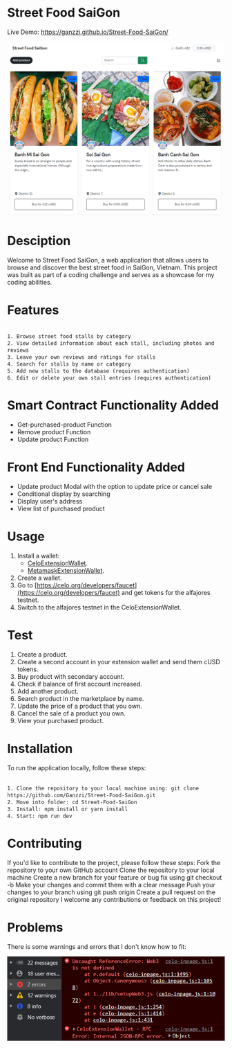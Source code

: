 # Street Food SaiGon

Live Demo: https://ganzzi.github.io/Street-Food-SaiGon/

![Alt text](./img/Screenshot.png "Optional title")

# Desciption

Welcome to Street Food SaiGon, a web application that allows users to browse and discover the best street food in SaiGon, Vietnam. This project was built as part of a coding challenge and serves as a showcase for my coding abilities.

# Features

```

1. Browse street food stalls by category
2. View detailed information about each stall, including photos and reviews
3. Leave your own reviews and ratings for stalls
4. Search for stalls by name or category
5. Add new stalls to the database (requires authentication)
6. Edit or delete your own stall entries (requires authentication)

```

# Smart Contract Functionality Added

- Get-purchased-product Function
- Remove product Function
- Update product Function

# Front End Functionality Added

- Update product Modal with the option to update price or cancel sale
- Conditional display by searching
- Display user's address
- View list of purchased product

# Usage

1. Install a wallet:
   - [CeloExtensionWallet](https://chrome.google.com/webstore/detail/celoextensionwallet/kkilomkmpmkbdnfelcpgckmpcaemjcdh?hl=en).
   - [MetamaskExtensionWallet](https://chrome.google.com/webstore/detail/metamask/nkbihfbeogaeaoehlefnkodbefgpgknn?hl=en).
2. Create a wallet.
3. Go to [https://celo.org/developers/faucet](https://celo.org/developers/faucet) and get tokens for the alfajores testnet.
4. Switch to the alfajores testnet in the CeloExtensionWallet.

# Test

1. Create a product.
2. Create a second account in your extension wallet and send them cUSD tokens.
3. Buy product with secondary account.
4. Check if balance of first account increased.
5. Add another product.
6. Search product in the marketplace by name.
7. Update the price of a product that you own.
8. Cancel the sale of a product you own.
9. View your purchased product.

# Installation

To run the application locally, follow these steps:

```

1. Clone the repository to your local machine using: git clone https://github.com/Ganzzi/Street-Food-SaiGon.git
2. Move into folder: cd Street-Food-SaiGon
3. Install: npm install or yarn install
4. Start: npm run dev

```

# Contributing

If you'd like to contribute to the project, please follow these steps:
Fork the repository to your own GitHub account
Clone the repository to your local machine
Create a new branch for your feature or bug fix using git checkout -b <branch-name>
Make your changes and commit them with a clear message
Push your changes to your branch using git push origin <branch-name>
Create a pull request on the original repository
I welcome any contributions or feedback on this project!

# Problems

There is some warnings and errors that I don't know how to fit:

![Alt text](./img/ErrorScreenshot.png "Optional title")
